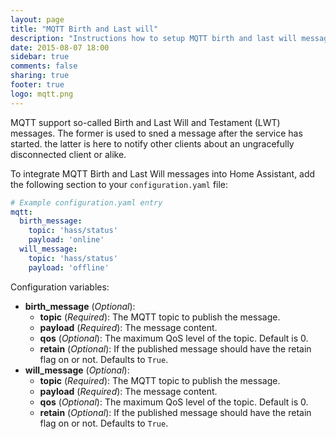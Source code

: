 ```yaml
---
layout: page
title: "MQTT Birth and Last will"
description: "Instructions how to setup MQTT birth and last will messages within Home Assistant."
date: 2015-08-07 18:00
sidebar: true
comments: false
sharing: true
footer: true
logo: mqtt.png
---
```


MQTT support so-called Birth and Last Will and Testament (LWT) messages. The former is used to sned a message after the service has started. the latter is here to notify other clients about an ungracefully disconnected client or alike.

To integrate MQTT Birth and Last Will messages into Home Assistant, add the following section to your `configuration.yaml` file:

```yaml
# Example configuration.yaml entry
mqtt:
  birth_message:
    topic: 'hass/status'
    payload: 'online'
  will_message:
    topic: 'hass/status'
    payload: 'offline'
```

Configuration variables:

- **birth_message** (*Optional*):
  - **topic** (*Required*): The MQTT topic to publish the message.
  - **payload** (*Required*): The message content.
  - **qos** (*Optional*): The maximum QoS level of the topic. Default is 0.
  - **retain** (*Optional*): If the published message should have the retain flag on or not. Defaults to `True`.
- **will_message** (*Optional*):
  - **topic** (*Required*): The MQTT topic to publish the message.
  - **payload** (*Required*): The message content.
  - **qos** (*Optional*): The maximum QoS level of the topic. Default is 0.
  - **retain** (*Optional*): If the published message should have the retain flag on or not. Defaults to `True`.

